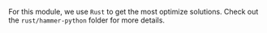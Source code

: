 For this module, we use `Rust` to get the most optimize solutions. Check out the `rust/hammer-python` folder for more details.